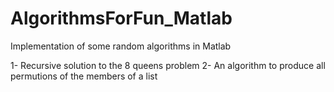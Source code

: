 # AlgorithmsForFun_Matlab
Implementation of some random algorithms in Matlab

1- Recursive solution to the 8 queens problem
2- An algorithm to produce all permutions of the members of a list 
